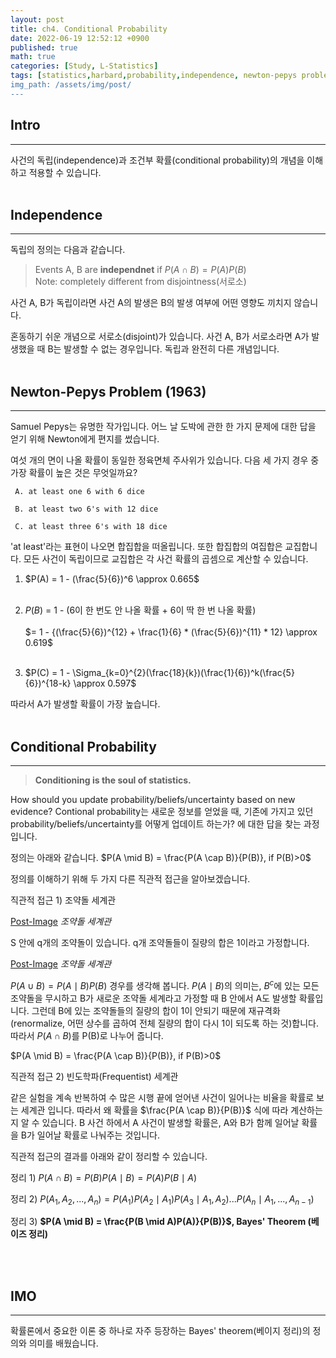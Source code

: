```yaml
---
layout: post
title: ch4. Conditional Probability
date: 2022-06-19 12:52:12 +0900
published: true
math: true
categories: [Study, L-Statistics]
tags: [statistics,harbard,probability,independence, newton-pepys problem, conditional probability, bayes' theorem]
img_path: /assets/img/post/
---
```


## Intro
***

 사건의 독립(independence)과 조건부 확률(conditional probability)의 개념을 이해하고 적용할 수 있습니다.
 <br><br>


## Independence
***

 독립의 정의는 다음과 같습니다.

 > Events A, B are **independnet** if $P(A \cap B) = P(A)P(B)$<br>Note: completely different from disjointness(서로소)

 사건 A, B가 독립이라면 사건 A의 발생은 B의 발생 여부에 어떤 영향도 끼치지 않습니다.
 
 혼동하기 쉬운 개념으로 서로소(disjoint)가 있습니다. 사건 A, B가 서로소라면 A가 발생했을 때 B는 발생할 수 없는 경우입니다. 독립과 완전히 다른 개념입니다.
 <br><br>


## Newton-Pepys Problem (1963)
***

 Samuel Pepys는 유명한 작가입니다. 어느 날 도박에 관한 한 가지 문제에 대한 답을 얻기 위해 Newton에게 편지를 썼습니다.

 여섯 개의 면이 나올 확률이 동일한 정육면체 주사위가 있습니다. 다음 세 가지 경우 중 가장 확률이 높은 것은 무엇일까요?

     A. at least one 6 with 6 dice

     B. at least two 6's with 12 dice

     C. at least three 6's with 18 dice

 'at least'라는 표현이 나오면 합집합을 떠올립니다. 또한 합집합의 여집합은 교집합니다. 모든 사건이 독립이므로 교집합은 각 사건 확률의 곱셈으로 계산할 수 있습니다.

 1. $P(A) = 1 - (\frac{5}{6})^6 \approx 0.665$<br><br>

 2. $P(B)$ = 1 - (6이 한 번도 안 나올 확률 + 6이 딱 한 번 나올 확률)<br><br>
  $= 1 - \{(\frac{5}{6})^{12} + \frac{1}{6} * (\frac{5}{6})^{11} * 12} \approx 0.619$<br><br>
 3. $P(C) = 1 - \Sigma_{k=0}^{2}(\frac{18}{k})(\frac{1}{6})^k(\frac{5}{6})^{18-k} \approx 0.597$

 따라서 A가 발생할 확률이 가장 높습니다.
 <br><br>


## Conditional Probability
***

 > **Conditioning is the soul of statistics.**

 How should you update probability/beliefs/uncertainty based on new evidence?
 Contional probability는 새로운 정보를 얻었을 때, 기존에 가지고 있던 probability/beliefs/uncertainty를 어떻게 업데이트 하는가? 에 대한 답을 찾는 과정입니다.

 정의는 아래와 같습니다.
 $P(A \mid B) = \frac{P(A \cap B)}{P(B)}, if P(B)>0$

 정의를 이해하기 위해 두 가지 다른 직관적 접근을 알아보겠습니다.

 직관적 접근 1) 조약돌 세계관

 [Post-Image](ConditionalProb_peddle1.png)
 _조약돌 세계관_

 S 안에 q개의 조약돌이 있습니다. q개 조약돌들이 질량의 합은 1이라고 가정합니다.

 [Post-Image](ConditionalProb_peddle2.png)
 _조약돌 세계관_

 $P(A \cup B) = P(A \mid B)P(B)$ 경우를 생각해 봅니다. $P(A \mid B)$의 의미는, $B^{c}$에 있는 모든 조약돌을 무시하고 B가 새로운 조약돌 세계라고 가정할 때 B 안에서 A도 발생할 확률입니다. 그런데 B에 있는 조약돌들의 질량의 합이 1이 안되기 때문에 재규격화(renormalize, 어떤 상수를 곱하여 전체 질량의 합이 다시 1이 되도록 하는 것)합니다. 따라서 $P(A \cap B)$를 P(B)로 나누어 줍니다.

 $P(A \mid B) = \frac{P(A \cap B)}{P(B)}, if P(B)>0$

 직관적 접근 2) 빈도학파(Frequentist) 세계관

 같은 실험을 계속 반복하여 수 많은 시행 끝에 얻어낸 사건이 일어나는 비율을 확률로 보는 세계관 입니다. 따라서 왜 확률을 $\frac{P(A \cap B)}{P(B)}$ 식에 따라 계산하는지 알 수 있습니다. B 사건 하에서 A 사건이 발생할 확률은, A와 B가 함께 일어날 확률을 B가 일어날 확률로 나눠주는 것입니다.

 직관적 접근의 결과를 아래와 같이 정리할 수 있습니다.

 정리 1) $P(A \cap B) = P(B)P(A \mid B) = P(A)P(B \mid A)$

 정리 2) $P(A_{1}, A_{2}, ..., A_{n}) = P(A_{1})P(A_{2} \mid A_{1})P(A_{3} \mid A_{1},A_{2}) ... P(A_{n} \mid A_{1}, ..., A_{n-1})$

 정리 3) **$P(A \mid B) = \frac{P(B \mid A)P(A)}{P(B)}$, Bayes' Theorem (베이즈 정리)**


 <br><br>


## IMO
***

 확률론에서 중요한 이론 중 하나로 자주 등장하는 Bayes' theorem(베이지 정리)의 정의와 의미를 배웠습니다.